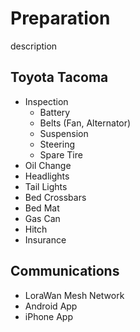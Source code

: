 # Preparation

description

## Toyota Tacoma

- Inspection
  - Battery
  - Belts (Fan, Alternator)
  - Suspension
  - Steering
  - Spare Tire
- Oil Change
- Headlights
- Tail Lights
- Bed Crossbars
- Bed Mat
- Gas Can
- Hitch
- Insurance

## Communications

- LoraWan Mesh Network
- Android App
- iPhone App
